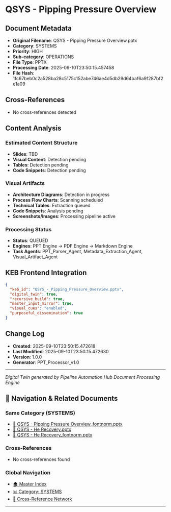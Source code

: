 # QSYS - Pipping Pressure Overview

## Document Metadata
- **Original Filename**: QSYS - Pipping Pressure Overview.pptx
- **Category**: SYSTEMS
- **Priority**: HIGH
- **Sub-category**: OPERATIONS
- **File Type**: PPTX
- **Processing Date**: 2025-09-10T23:50:15.457458
- **File Hash**: 1fc67beb0c2a528ba28c5175c152abe746ae4d5db29d64baf6a9f287bf2e1a09

## Cross-References
- No cross-references detected

## Content Analysis
### Estimated Content Structure
- **Slides**: TBD
- **Visual Content**: Detection pending
- **Tables**: Detection pending
- **Code Snippets**: Detection pending

### Visual Artifacts
- **Architecture Diagrams**: Detection in progress
- **Process Flow Charts**: Scanning scheduled  
- **Technical Tables**: Extraction queued
- **Code Snippets**: Analysis pending
- **Screenshots/Images**: Processing pipeline active

### Processing Status
- **Status**: QUEUED
- **Engines**: PPT Engine → PDF Engine → Markdown Engine
- **Task Agents**: PPT_Parser_Agent, Metadata_Extraction_Agent, Visual_Artifact_Agent

## KEB Frontend Integration
```json
{
  "keb_id": "QSYS_-_Pipping_Pressure_Overview.pptx",
  "digital_twin": true,
  "recursive_build": true,
  "master_input_mirror": true,
  "visual_cues": "enabled",
  "purposeful_dissemination": true
}
```

## Change Log
- **Created**: 2025-09-10T23:50:15.472618
- **Last Modified**: 2025-09-10T23:50:15.472630
- **Version**: 1.0.0
- **Generator**: PPT_Processor_v1.0

---
*Digital Twin generated by Pipeline Automation Hub Document Processing Engine*


## 🧭 Navigation & Related Documents

### Same Category (SYSTEMS)
- [📄 QSYS - Pipping Pressure Overview_fontnorm.pptx](./QSYS_-_Pipping_Pressure_Overview_fontnorm.md)
- [📄 QSYS - He Recovery.pptx](./QSYS_-_He_Recovery.md)
- [📄 QSYS - He Recovery_fontnorm.pptx](./QSYS_-_He_Recovery_fontnorm.md)

### Cross-References
- No cross-references found

### Global Navigation
- [🏠 Master Index](../recursive_build/master_index.md)
- [📊 Category: SYSTEMS](../recursive_build/category_systems.md)
- [🔗 Cross-Reference Network](../recursive_build/cross_reference_network.md)

---

